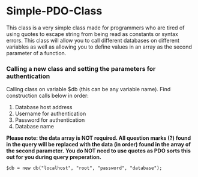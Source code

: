 # Simple-PDO-Class
This class is a very simple class made for programmers who are tired of using quotes to escape string from being read as constants or syntax errors. This class will allow you to call different databases on different variables as well as allowing you to define values in an array as the second parameter of a function.

### Calling a new class and setting the parameters for authentication

Calling class on variable $db (this can be any variable name). Find construction calls below in order:
1. Database host address
2. Username for authentication
3. Password for authentication
4. Database name

**Please note: the data array is NOT required. All question marks (?) found in the query will be replaced with the data (in order) found in the array of the second parameter.**
**You do NOT need to use quotes as PDO sorts this out for you during query preperation.**

```
$db = new db("localhost", "root", "password", "database");
```